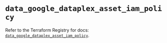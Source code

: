 # `data_google_dataplex_asset_iam_policy`

Refer to the Terraform Registry for docs: [`data_google_dataplex_asset_iam_policy`](https://registry.terraform.io/providers/hashicorp/google-beta/6.26.0/docs/data-sources/google_dataplex_asset_iam_policy).
